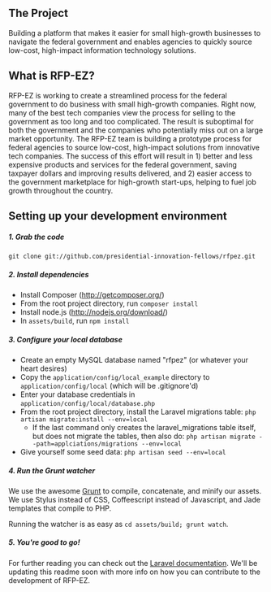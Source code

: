 ## The Project

Building a platform that makes it easier for small high-growth businesses to navigate the federal government and enables agencies to quickly source low-cost, high-impact information technology solutions.

## What is RFP-EZ?

RFP-EZ is working to create a streamlined process for the federal government to do business with small high-growth companies. Right now, many of the best tech companies view the process for selling to the government as too long and too complicated. The result is suboptimal for both the government and the companies who potentially miss out on a large market opportunity. The RFP-EZ team is building a prototype process for federal agencies to source low-cost, high-impact solutions from innovative tech companies. The success of this effort will result in 1) better and less expensive products and services for the federal government, saving taxpayer dollars and improving results delivered, and 2) easier access to the government marketplace for high-growth start-ups, helping to fuel job growth throughout the country.

## Setting up your development environment

##### 1. Grab the code
`git clone git://github.com/presidential-innovation-fellows/rfpez.git`

##### 2. Install dependencies
- Install Composer (http://getcomposer.org/)
- From the root project directory, run `composer install`
- Install node.js (http://nodejs.org/download/)
- In `assets/build`, run `npm install`

##### 3. Configure your local database
- Create an empty MySQL database named "rfpez" (or whatever your heart desires)
- Copy the `application/config/local_example` directory to `application/config/local` (which will be .gitignore'd)
- Enter your database credentials in `application/config/local/database.php`
- From the root project directory, install the Laravel migrations table: `php artisan migrate:install --env=local`
  - If the last command only creates the laravel_migrations table itself, but does not migrate the tables, then also do: `php artisan migrate --path=applciations/migrations --env=local`
- Give yourself some seed data: `php artisan seed --env=local`

##### 4. Run the Grunt watcher
We use the awesome [Grunt](http://gruntjs.com/) to compile, concatenate, and minify our assets. We use Stylus instead of CSS, Coffeescript instead of Javascript, and Jade templates that compile to PHP.

Running the watcher is as easy as `cd assets/build; grunt watch`.

##### 5. You're good to go!
For further reading you can check out the [Laravel documentation](http://www.laravel.com/docs). We'll be updating this readme soon with more info on how you can contribute to the development of RFP-EZ.
